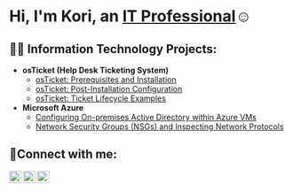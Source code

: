 ### <h1>Hi, I'm Kori, an <a href="http://linkedin.com/in/kori-carnegie-446b90124">IT Professional</a>☺</h1>

<h2>👨‍💻 Information Technology Projects:</h2>

- <b>osTicket (Help Desk Ticketing System)</b>
  - [osTicket: Prerequisites and Installation](https://github.com/KoriAC/osticket-prereqs)
  - [osTicket: Post-Installation Configuration](https://github.com/KoriAC/osticket-post)
  - [osTicket: Ticket Lifecycle Examples](https://github.com/KoriAC/ticket-lifecycle)
- <b>Microsoft Azure</b>
  - [Configuring On-premises Active Directory within Azure VMs](https://github.com/KoriAC/configure-ad/tree/main)
  - [Network Security Groups (NSGs) and Inspecting Network Protocols](https://github.com/joshmadakorcc/azure-network-protocols)

<h2>🤳Connect with me:</h2>

[<img align="left" alt="Josh | Twitter" width="22px" src="https://cdn.jsdelivr.net/npm/simple-icons@v3/icons/twitter.svg" />][twitter]
[<img align="left" alt="Josh | LinkedIn" width="22px" src="https://cdn.jsdelivr.net/npm/simple-icons@v3/icons/linkedin.svg" />][linkedin]
[<img align="left" alt="Josh | Instagram" width="22px" src="https://cdn.jsdelivr.net/npm/simple-icons@v3/icons/instagram.svg" />][instagram]

[twitter]: https://twitter.com/Josh
[instagram]: https://www.instagram.com/Josh
[linkedin]: https://linkedin.com/in/Josh

